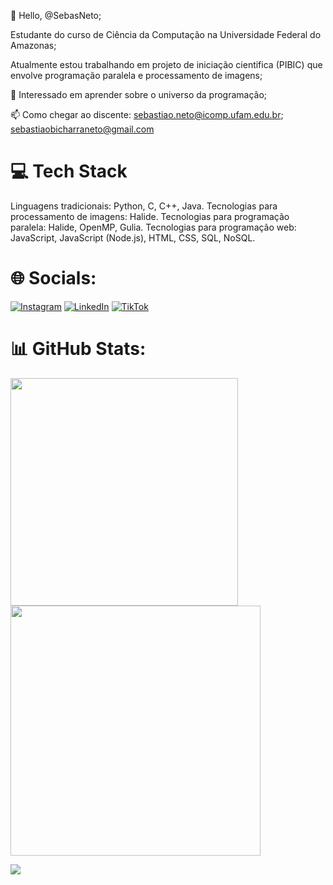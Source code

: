 👋 Hello, @SebasNeto;

Estudante do curso de Ciência da Computação na Universidade Federal do Amazonas;

Atualmente estou trabalhando em projeto de iniciação cientifica (PIBIC) que envolve programação paralela e processamento de imagens;

👀 Interessado em aprender sobre o universo da programação;

📫 Como chegar ao discente: sebastiao.neto@icomp.ufam.edu.br; sebastiaobicharraneto@gmail.com

# 💻 Tech Stack
Linguagens tradicionais: Python, C, C++, Java.
Tecnologias para processamento de imagens: Halide.
Tecnologias para programação paralela: Halide, OpenMP, Gulia. 
Tecnologias para programação web: JavaScript, JavaScript (Node.js), HTML, CSS, SQL, NoSQL.


# 🌐 Socials:
[![Instagram](https://img.shields.io/badge/Instagram-%23E4405F.svg?logo=Instagram&logoColor=white)]() [![LinkedIn](https://img.shields.io/badge/LinkedIn-%230077B5.svg?logo=linkedin&logoColor=white)](https://www.linkedin.com/in/sebasti%C3%A3o-bicharra-ba53a81b7/) [![TikTok](https://img.shields.io/badge/TikTok-%23000000.svg?logo=TikTok&logoColor=white)]() 

# 📊 GitHub Stats:
<img src="https://github-readme-stats-wheat-two-53.vercel.app/api?username=SebasNeto&theme=neon&hide_border=false&include_all_commits=false&count_private=false"  width="364px" />                    <img src="https://github-readme-streak-stats.herokuapp.com/?user=SebasNeto&theme=neon&hide_border=false"  width="400px" />



![](https://github-readme-stats-wheat-two-53.vercel.app/api/top-langs/?username=SebasNeto&theme=neon&hide_border=false&include_all_commits=false&count_private=false&layout=compact)
